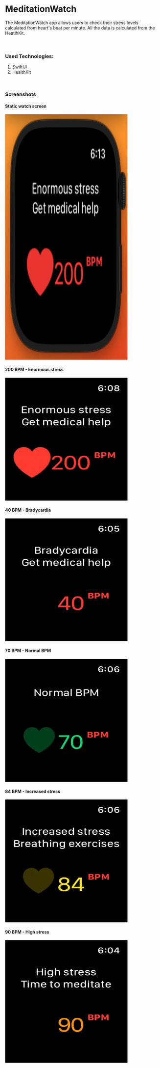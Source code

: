 # MeditationWatch
The MeditationWatch app allows users to check their stress levels calculated from heart's beat per minute. All the data is calculated
from the HeatlhKit.
<br>
<br>
<br>

### Used Technologies:
1. SwiftUI
2. HealthKit
<br>

### Screenshots

#### Static watch screen
<img src="Images/screen.png" width="400" height="800">

#### 200 BPM - Enormous stress
<img src="Images/200bpm.gif" width="400" height="400">

#### 40 BPM - Bradycardia
<img src="Images/40bpm.gif" width="400" height="400">

#### 70 BPM - Normal BPM
<img src="Images/70bpm.gif" width="400" height="400">

#### 84 BPM - Increased stress
<img src="Images/84bpm.gif" width="400" height="400">

#### 90 BPM - High stress
<img src="Images/90bpm.gif" width="400" height="400">
